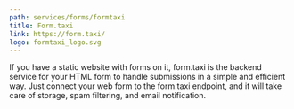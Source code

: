 ```yaml
---
path: services/forms/formtaxi
title: Form.taxi
link: https://form.taxi/
logo: formtaxi_logo.svg
---
```


If you have a static website with forms on it, form.taxi is the backend service for your HTML form to handle submissions in a simple and efficient way. Just connect your web form to the form.taxi endpoint, and it will take care of storage, spam filtering, and email notification.

